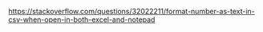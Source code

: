 https://stackoverflow.com/questions/32022211/format-number-as-text-in-csv-when-open-in-both-excel-and-notepad
